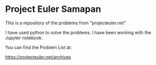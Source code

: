 # Project Euler Samapan
 This is a repository of the problems from "projecteuler.net"
 
 I have used python to solve the problems. I have been working with the Jupyter notebook.

You can find the Problem List at:

https://projecteuler.net/archives
